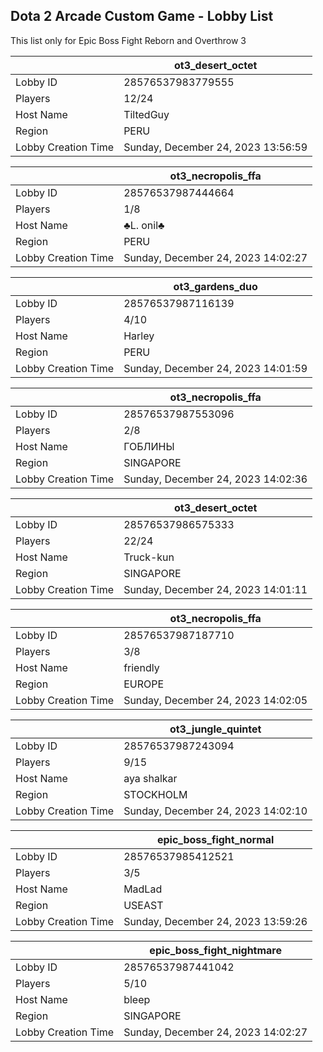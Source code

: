 ## Dota 2 Arcade Custom Game - Lobby List

This list only for Epic Boss Fight Reborn and Overthrow 3

|  | ot3_desert_octet |
| ------ | ------ |
| Lobby ID | 28576537983779555 |
| Players | 12/24 |
| Host Name | TiltedGuy |
| Region | PERU |
| Lobby Creation Time | Sunday, December 24, 2023 13:56:59 |


|  | ot3_necropolis_ffa |
| ------ | ------ |
| Lobby ID | 28576537987444664 |
| Players | 1/8 |
| Host Name | ♣L. onil♣ |
| Region | PERU |
| Lobby Creation Time | Sunday, December 24, 2023 14:02:27 |


|  | ot3_gardens_duo |
| ------ | ------ |
| Lobby ID | 28576537987116139 |
| Players | 4/10 |
| Host Name | Harley |
| Region | PERU |
| Lobby Creation Time | Sunday, December 24, 2023 14:01:59 |


|  | ot3_necropolis_ffa |
| ------ | ------ |
| Lobby ID | 28576537987553096 |
| Players | 2/8 |
| Host Name | ГОБЛИНЫ |
| Region | SINGAPORE |
| Lobby Creation Time | Sunday, December 24, 2023 14:02:36 |


|  | ot3_desert_octet |
| ------ | ------ |
| Lobby ID | 28576537986575333 |
| Players | 22/24 |
| Host Name | Truck-kun |
| Region | SINGAPORE |
| Lobby Creation Time | Sunday, December 24, 2023 14:01:11 |


|  | ot3_necropolis_ffa |
| ------ | ------ |
| Lobby ID | 28576537987187710 |
| Players | 3/8 |
| Host Name | friendly |
| Region | EUROPE |
| Lobby Creation Time | Sunday, December 24, 2023 14:02:05 |


|  | ot3_jungle_quintet |
| ------ | ------ |
| Lobby ID | 28576537987243094 |
| Players | 9/15 |
| Host Name | aya shalkar |
| Region | STOCKHOLM |
| Lobby Creation Time | Sunday, December 24, 2023 14:02:10 |


|  | epic_boss_fight_normal |
| ------ | ------ |
| Lobby ID | 28576537985412521 |
| Players | 3/5 |
| Host Name | MadLad |
| Region | USEAST |
| Lobby Creation Time | Sunday, December 24, 2023 13:59:26 |


|  | epic_boss_fight_nightmare |
| ------ | ------ |
| Lobby ID | 28576537987441042 |
| Players | 5/10 |
| Host Name | bleep |
| Region | SINGAPORE |
| Lobby Creation Time | Sunday, December 24, 2023 14:02:27 |


